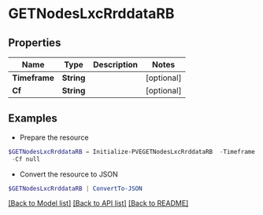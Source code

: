 # GETNodesLxcRrddataRB
## Properties

Name | Type | Description | Notes
------------ | ------------- | ------------- | -------------
**Timeframe** | **String** |  | [optional] 
**Cf** | **String** |  | [optional] 

## Examples

- Prepare the resource
```powershell
$GETNodesLxcRrddataRB = Initialize-PVEGETNodesLxcRrddataRB  -Timeframe null `
 -Cf null
```

- Convert the resource to JSON
```powershell
$GETNodesLxcRrddataRB | ConvertTo-JSON
```

[[Back to Model list]](../README.md#documentation-for-models) [[Back to API list]](../README.md#documentation-for-api-endpoints) [[Back to README]](../README.md)

